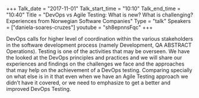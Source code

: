 +++
Talk_date = "2017-11-01"
Talk_start_time = "10:10"
Talk_end_time = "10:40"
Title = "DevOps vs Agile Testing: What is new? What is challenging? Experiences from Norwegian Software Companies"
Type = "talk"
Speakers = ["daniela-soares-cruzes"]
youtube = "sh8epnnsFqc"
+++

DevOps calls for higher level of coordination within the various stakeholders in the software development process (namely Development, QA ABSTRACT Operations). Testing is one of the activities that may be overseen. We have the looked at the DevOps principles and practices and we will share our experiences and findings on the challenges we face and the approaches that may help on the achievement of a DevOps testing. Comparing specially on what else is in it that even when we have an Agile Testing approach we didn’t have it covered, or we need to emphasize to get a better and improved DevOps Testing.
